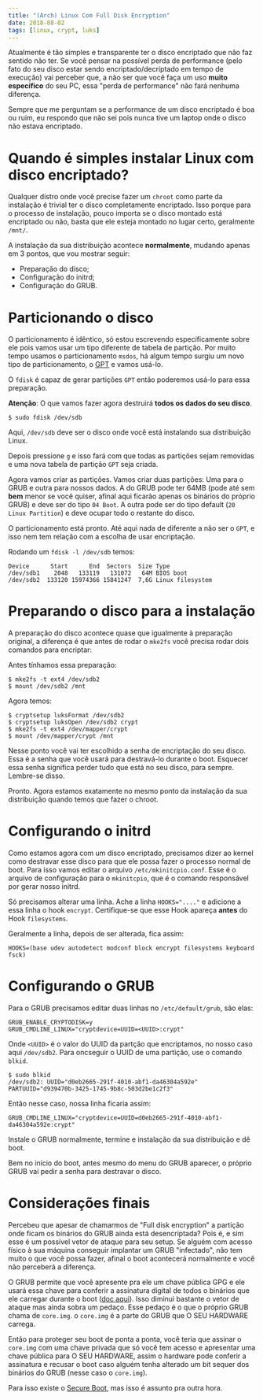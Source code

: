 ```yaml
---
title: "(Arch) Linux Com Full Disk Encryption"
date: 2018-08-02
tags: [linux, crypt, luks]
---
```


Atualmente é tão simples e transparente ter o disco encriptado que não faz sentido não ter. Se você pensar na
possível perda de performance (pelo fato do seu disco estar sendo encriptado/decriptado em tempo de execução)
vai perceber que, a não ser que você faça um uso **muito específico** do seu PC, essa "perda de performance"
não fará nenhuma diferença.

Sempre que me perguntam se a performance de um disco encriptado é boa ou ruim, eu respondo que não sei pois nunca
tive um laptop onde o disco não estava encriptado.

# Quando é simples instalar Linux com disco encriptado?

Qualquer distro onde você precise fazer um `chroot` como parte da instalação é trivial ter o disco completamente
encriptado. Isso porque para o processo de instalação, pouco importa se o disco montado está encriptado ou não, basta que
ele esteja montado no lugar certo, geralmente `/mnt/`.


A instalação da sua distribuição acontece **normalmente**, mudando apenas em 3 pontos, que vou mostrar seguir:

 * Preparação do disco;
 * Configuração do initrd;
 * Configuração do GRUB.

# Particionando o disco

O particionamento é idêntico, só estou escrevendo especificamente sobre ele pois vamos usar um tipo diferente de tabela de partição. Por muito tempo usamos o particionamento `msdos`, há algum tempo surgiu um novo tipo de particionamento, o [GPT](https://en.wikipedia.org/wiki/GUID_Partition_Table) e vamos usá-lo.

O `fdisk` é capaz de gerar partições `GPT` então poderemos usá-lo para essa preparação.

**Atenção**: O que vamos fazer agora destruirá **todos os dados do seu disco**.

```
$ sudo fdisk /dev/sdb
```
Aqui, `/dev/sdb` deve ser o disco onde você está instalando sua distribuição Linux.

Depois pressione `g` e isso fará com que todas as partições sejam removidas e uma nova tabela de partição `GPT` seja criada.

Agora vamos criar as partições. Vamos criar duas partições: Uma para o GRUB e outra para nossos dados. A do GRUB pode ter 64MB (pode até sem **bem** menor se você quiser, afinal aqui ficarão apenas os binários do próprio GRUB) e deve ser do tipo `04 Boot`. A outra pode ser do tipo default (`20 Linux Partition`) e deve ocupar todo o restante do disco.

O particionamento está pronto. Até aqui nada de diferente a não ser o `GPT`, e isso nem tem relação com a escolha de usar encriptação.

Rodando um `fdisk -l /dev/sdb` temos:

```
Device      Start      End  Sectors  Size Type
/dev/sdb1    2048   133119   131072   64M BIOS boot
/dev/sdb2  133120 15974366 15841247  7,6G Linux filesystem
```

# Preparando o disco para a instalação

A preparação do disco acontece quase que igualmente à preparação original, a diferença é que antes de rodar o `mke2fs` você precisa rodar dois comandos para encriptar:

Antes tínhamos essa preparação:
```
$ mke2fs -t ext4 /dev/sdb2
$ mount /dev/sdb2 /mnt
```

Agora temos:

```
$ cryptsetup luksFormat /dev/sdb2
$ cryptsetup luksOpen /dev/sdb2 crypt
$ mke2fs -t ext4 /dev/mapper/crypt
$ mount /dev/mapper/crypt /mnt
```

Nesse ponto você vai ter escolhido a senha de encriptação do seu disco. Essa é a senha que você usará para destravá-lo durante o boot. Esquecer essa senha significa perder tudo que está no seu disco, para sempre. Lembre-se disso.

Pronto. Agora estamos exatamente no mesmo ponto da instalação da sua distribuição quando temos que fazer o chroot.

# Configurando o initrd

Como estamos agora com um disco encriptado, precisamos dizer ao kernel como destravar esse disco para que ele possa fazer o processo normal de boot. Para isso vamos editar o arquivo `/etc/mkinitcpio.conf`. Esse é o arquivo de configuração para o `mkinitcpio`, que é o comando responsável por gerar nosso initrd.

Só precisamos alterar uma linha. Ache a linha `HOOKS="...."` e adicione a essa linha o hook `encrypt`. Certifique-se que esse Hook apareça **antes** do Hook `filesystems`.

Geralmente a linha, depois de ser alterada, fica assim:

```
HOOKS=(base udev autodetect modconf block encrypt filesystems keyboard fsck)
```

# Configurando o GRUB

Para o GRUB precisamos editar duas linhas no `/etc/default/grub`, são elas:

```
GRUB_ENABLE_CRYPTODISK=y
GRUB_CMDLINE_LINUX="cryptdevice=UUID=<UUID>:crypt"
```

Onde `<UUID>` é o valor do UUID da partção que encriptamos, no nosso caso aqui `/dev/sdb2`. Para oncseguir o UUID de uma partição, use o comando `blkid`.

```
$ sudo blkid
/dev/sdb2: UUID="d0eb2665-291f-4010-abf1-da46304a592e" PARTUUID="d939470b-3425-1745-9b8c-503d2be1c2f3"
```

Então nesse caso, nossa linha ficaria assim:

```
GRUB_CMDLINE_LINUX="cryptdevice=UUID=d0eb2665-291f-4010-abf1-da46304a592e:crypt"
```

Instale o GRUB normalmente, termine e instalação da sua distribuição e dê boot.

Bem no início do boot, antes mesmo do menu do GRUB aparecer, o próprio GRUB vai pedir a senha para destravar o disco. 

# Considerações finais

Percebeu que apesar de chamarmos de "Full disk encryption" a partição onde ficam os binários do GRUB ainda está desencriptada? Pois é, e sim esse é um possível vetor de ataque para seu setup. Se alguém com acesso físico à sua máquina conseguir implantar um GRUB "infectado", não tem muito o que você possa fazer, afinal o boot acontecerá normalmente e você não perceberá a diferença.

O GRUB permite que você apresente pra ele um chave pública GPG e ele usará essa chave para conferir a assinatura digital de todos o binários que ele carregar durante o boot ([doc aqui](https://www.gnu.org/software/grub/manual/grub/grub.html#Using-digital-signatures)). Isso diminui bastante o vetor de ataque mas ainda sobra um pedaço. Esse pedaço é o que o próprio GRUB chama de `core.img`. o `core.img` é a parte do GRUB que O SEU HARDWARE carrega. 

Então para proteger seu boot de ponta a ponta, você teria que assinar o `core.img` com uma chave privada que só você tem acesso e apresentar uma chave pública para O
SEU HARDWARE, assim o hardware pode conferir a assinatura e recusar o boot caso alguém tenha alterado um bit sequer dos binários do GRUB (nesse caso o `core.img`).

Para isso existe o [Secure Boot](https://docs.microsoft.com/en-us/windows-hardware/design/device-experiences/oem-secure-boot), mas isso é assunto pra outra hora.

